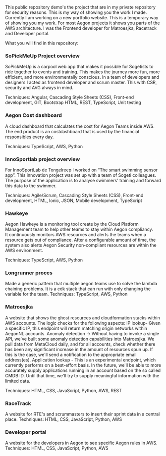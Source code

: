 This public repository demo's the project that are in my private repository for security reasons. This is my way of showing you the work I made.
Currently I am working on a new portfolio website. This is a temporary way of showing you my work. 
For most Aegon projects it shows you parts of the AWS architecture. I was the Frontend developer for Matroesjka, Racetrack and Developer portal.

What you will find in this repository:

### SoPickMeUp Project overview
SoPickMeUp is a carpool web app that makes it possible for Sogetists to ride together to events and training. This makes the journey more fun, more efficient, and more environmentally conscious. In a team of developers and designers I acted as frontend developer and scrum master. This with CSR, security and AVG always in mind.

Techniques: Angular, Cascading Style Sheets (CSS), Front-end development, GIT, Bootstrap HTML, REST, TypeScript, Unit testing

### Aegon Cost dashboard
A cloud dashboard that calculates the cost for Aegon Teams inside AWS.  The end product is an costdashboard that is used by the financial responsibles every day.
    
Techniques: TypeScript, AWS, Python


### InnoSportlab project overview
For InnoSportLab de Tongelreep I worked on “The smart swimming sensor app”. This innovation project was set up with a team of Sogeti colleagues. The purpose of the application is to analyse swimmers' training and forward this data to the swimmer.
    
Techniques: Agile/Scrum, Cascading Style Sheets (CSS), Front-end development, HTML, Ionic, JSON, Mobile development, TypeScript


### Hawkeye
Aegon Hawkeye is a monitoring tool create by the Cloud Platform Management team to help other teams to stay within Aegon compliancy.  
It continuously monitors AWS resources and alerts the teams when a resource gets out of compliance. After a configurable amount of time, the system also alerts Aegon Security non-compliant resources are within the AWS environment.

Techniques: TypeScript, AWS, Python

### Longrunner proces
Made a generic pattern that multiple aegon teams use to solve the lambda chaining problems. It is a cdk stack that can run with only changing the variable for the team.
Techniques: TypeScript, AWS, Python

### Matroesjka
A website that shows the ghost resources and cloudformation stacks within AWS accounts. The logic checks for the following aspects:
IP lookup- Given a specific IP, this endpoint will return matching origin networks within AegonNL accounts.
Anomaly detection -> Without having to invoke a single API, we've built some anomaly detection capabilities into Matroesjka. We pull data from MetaCloud 	 daily, and for all accounts, check whether there has been any significant increase in the amount of resources spun up. If this is the case, we'll send a 	  notification to the appropriate email address(es).
Application lookup - This is an experimental endpoint, which currently performs on a best-effort basis. In the future, we'll be able to more accurately 	supply applications running in an account based on the so called CMDB ID. Until that time, we'll try to supply meaningful information with the limited data.

Techniques: HTML, CSS, JavaScript, Python, AWS, REST

### RaceTrack
A website for RTE's and scrummasters to insert their sprint data in a central place.
Techniques: HTML, CSS, JavaScript, Python, AWS

### Developer portal
A website for the developers in Aegon to see specific Aegon rules in AWS.
Techniques: HTML, CSS, JavaScript, Python, AWS
